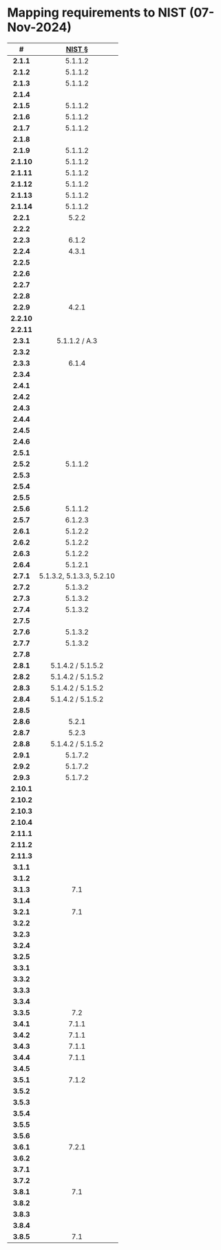 # Mapping requirements to NIST (07-Nov-2024)

| # | [NIST §](https://pages.nist.gov/800-63-3/sp800-63b.html) |
| :---: | :---: |
| **2.1.1** | 5.1.1.2 |
| **2.1.2** | 5.1.1.2 |
| **2.1.3** | 5.1.1.2 |
| **2.1.4** |  |
| **2.1.5** | 5.1.1.2 |
| **2.1.6** | 5.1.1.2 |
| **2.1.7** | 5.1.1.2 |
| **2.1.8** |  |
| **2.1.9** | 5.1.1.2 |
| **2.1.10** | 5.1.1.2 |
| **2.1.11** | 5.1.1.2 |
| **2.1.12** | 5.1.1.2 |
| **2.1.13** | 5.1.1.2 |
| **2.1.14** | 5.1.1.2 |
| **2.2.1** | 5.2.2 |
| **2.2.2** |  |
| **2.2.3** | 6.1.2 |
| **2.2.4** | 4.3.1 |
| **2.2.5** |  |
| **2.2.6** |  |
| **2.2.7** |  |
| **2.2.8** |  |
| **2.2.9** | 4.2.1 |
| **2.2.10** |  |
| **2.2.11** |  |
| **2.3.1** | 5.1.1.2 / A.3 |
| **2.3.2** |  |
| **2.3.3** | 6.1.4 |
| **2.3.4** |  |
| **2.4.1** |  |
| **2.4.2** |  |
| **2.4.3** |  |
| **2.4.4** |  |
| **2.4.5** |  |
| **2.4.6** |  |
| **2.5.1** |  |
| **2.5.2** | 5.1.1.2 |
| **2.5.3** |  |
| **2.5.4** |  |
| **2.5.5** |  |
| **2.5.6** | 5.1.1.2 |
| **2.5.7** | 6.1.2.3 |
| **2.6.1** | 5.1.2.2 |
| **2.6.2** | 5.1.2.2 |
| **2.6.3** | 5.1.2.2 |
| **2.6.4** | 5.1.2.1 |
| **2.7.1** | 5.1.3.2, 5.1.3.3, 5.2.10 |
| **2.7.2** | 5.1.3.2 |
| **2.7.3** | 5.1.3.2 |
| **2.7.4** | 5.1.3.2 |
| **2.7.5** |  |
| **2.7.6** | 5.1.3.2 |
| **2.7.7** | 5.1.3.2 |
| **2.7.8** |  |
| **2.8.1** | 5.1.4.2 / 5.1.5.2 |
| **2.8.2** | 5.1.4.2 / 5.1.5.2 |
| **2.8.3** | 5.1.4.2 / 5.1.5.2 |
| **2.8.4** | 5.1.4.2 / 5.1.5.2 |
| **2.8.5** |  |
| **2.8.6** | 5.2.1 |
| **2.8.7** | 5.2.3 |
| **2.8.8** | 5.1.4.2 / 5.1.5.2 |
| **2.9.1** | 5.1.7.2 |
| **2.9.2** | 5.1.7.2 |
| **2.9.3** | 5.1.7.2 |
| **2.10.1** |  |
| **2.10.2** |  |
| **2.10.3** |  |
| **2.10.4** |  |
| **2.11.1** |  |
| **2.11.2** |  |
| **2.11.3** |  |
| **3.1.1** |  |
| **3.1.2** |  |
| **3.1.3** | 7.1 |
| **3.1.4** |  |
| **3.2.1** | 7.1 |
| **3.2.2** |  |
| **3.2.3** |  |
| **3.2.4** |  |
| **3.2.5** |  |
| **3.3.1** |  |
| **3.3.2** |  |
| **3.3.3** |  |
| **3.3.4** |  |
| **3.3.5** | 7.2 |
| **3.4.1** | 7.1.1 |
| **3.4.2** | 7.1.1 |
| **3.4.3** | 7.1.1 |
| **3.4.4** | 7.1.1 |
| **3.4.5** |  |
| **3.5.1** | 7.1.2 |
| **3.5.2** |  |
| **3.5.3** |  |
| **3.5.4** |  |
| **3.5.5** |  |
| **3.5.6** |  |
| **3.6.1** | 7.2.1 |
| **3.6.2** |  |
| **3.7.1** |  |
| **3.7.2** |  |
| **3.8.1** | 7.1 |
| **3.8.2** |  |
| **3.8.3** |  |
| **3.8.4** |  |
| **3.8.5** | 7.1 |
